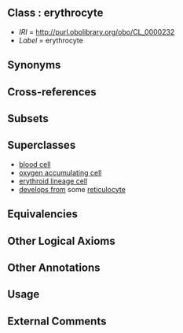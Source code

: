 
## Class : erythrocyte

 * *IRI* = http://purl.obolibrary.org/obo/CL_0000232
 * *Label* = erythrocyte

## Synonyms


## Cross-references


## Subsets


## Superclasses

 * [blood cell](../../CL/81/CL_0000081.md)
 * [oxygen accumulating cell](../../CL/29/CL_0000329.md)
 * [erythroid lineage cell](../../CL/64/CL_0000764.md)
 * [develops from](../../RO/02/RO_0002202.md) some [reticulocyte](../../CL/58/CL_0000558.md)

## Equivalencies


## Other Logical Axioms


## Other Annotations


## Usage


## External Comments

